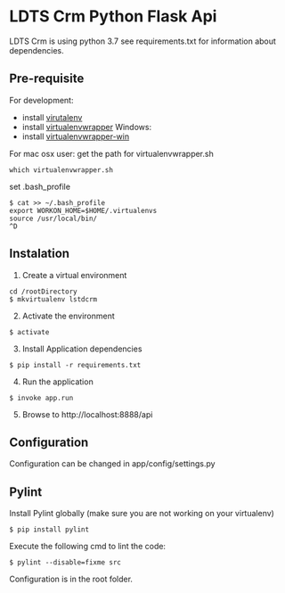 # LDTS Crm Python Flask Api

LDTS Crm is using python 3.7 see requirements.txt for information about dependencies.

## Pre-requisite

For development:
* install [virutalenv](https://pypi.org/project/virtualenv/)
* install [virtualenvwrapper](https://pypi.org/project/virtualenvwrapper/)
Windows:
* install [virtualenvwrapper-win](https://pypi.org/project/virtualenvwrapper-win/)

For mac osx user:
get the path for virtualenvwrapper.sh
```
which virtualenvwrapper.sh
```
set .bash_profile
```
$ cat >> ~/.bash_profile
export WORKON_HOME=$HOME/.virtualenvs
source /usr/local/bin/
^D
```

## Instalation

1. Create a virtual environment  
```
cd /rootDirectory
$ mkvirtualenv lstdcrm
```

2. Activate the environment  
```
$ activate
```

3. Install Application dependencies  
```
$ pip install -r requirements.txt
```

4. Run the application
```
$ invoke app.run
```

5. Browse to http://localhost:8888/api

## Configuration

Configuration can be changed in app/config/settings.py

## Pylint

Install Pylint globally (make sure you are not working on your virtualenv)
```
$ pip install pylint
```

Execute the following cmd to lint the code:
```
$ pylint --disable=fixme src
```

Configuration is in the root folder.

